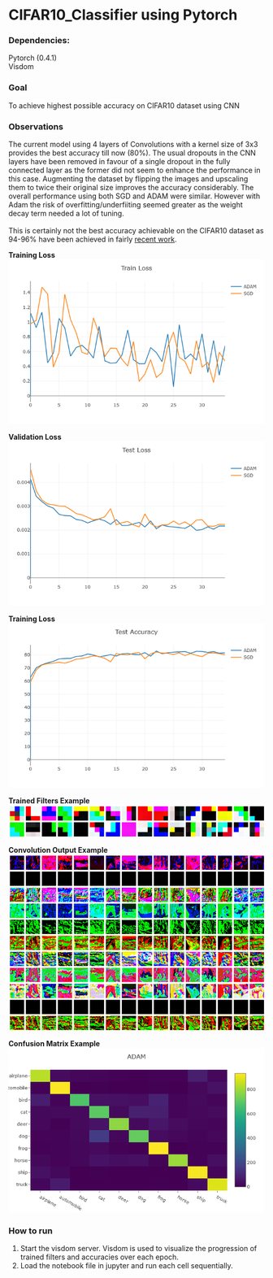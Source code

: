 # CIFAR10_Classifier using Pytorch

### Dependencies:
Pytorch (0.4.1) <br>
Visdom

### Goal
To achieve highest possible accuracy on CIFAR10 dataset using  CNN

### Observations
The current model using 4 layers of Convolutions with a kernel size of 3x3 provides the best accuracy till now (80%). The usual dropouts in the CNN layers have been removed in favour of a single dropout in the fully connected layer as the former did not seem to enhance the performance in this case. Augmenting the dataset by flipping the images and upscaling them to twice their original size improves the accuracy considerably. The overall performance using both SGD and ADAM were similar. However with Adam the risk of overfitting/underfiiting seemed greater as the weight decay term needed a lot of tuning. <br>
<br>
This is certainly not the best accuracy achievable on the CIFAR10 dataset as 94-96% have been achieved in fairly [recent work](http://rodrigob.github.io/are_we_there_yet/build/classification_datasets_results.html#43494641522d3130).

**Training Loss** <br>
![Training Loss](images/train_loss.png)

**Validation Loss** <br>
![Validation Loss](images/test_loss.png)

**Training Loss** <br>
![Validation Accuracy](images/test_accuracy.png)

**Trained Filters Example**<br>
![Trained Filters](images/trained_filters.png)

**Convolution Output Example** <br>
![Convolution Output](images/conv_output.png)

**Confusion Matrix Example** <br>
![Confusion Matrix](images/conf_matrix_adam.png)

### How to run
1. Start the visdom server. Visdom is used to visualize the progression of trained filters and accuracies over each epoch.
2. Load the notebook file in jupyter and run each cell sequentially. 
